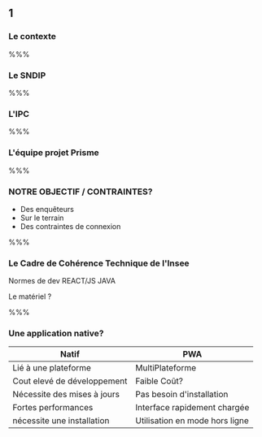 <!-- .slide: data-background-image="images/pwa.png" data-background-size="600px" class="chapter" -->

## 1

### Le contexte

%%%

### Le SNDIP

%%%

### L'IPC

%%%

### L'équipe projet Prisme

%%%

### NOTRE OBJECTIF / CONTRAINTES?

- Des enquêteurs
- Sur le terrain
- Des contraintes de connexion

%%%

### Le Cadre de Cohérence Technique de l'Insee

Normes de dev
REACT/JS
JAVA

Le matériel ?

%%%

### Une application native?

| Natif                       | PWA                            |
| --------------------------- | ------------------------------ |
| Lié à une plateforme        | MultiPlateforme                |
| Cout elevé de développement | Faible Coût?                   |
| Nécessite des mises à jours | Pas besoin d'installation      |
| Fortes performances         | Interface rapidement chargée   |
| nécessite une installation  | Utilisation en mode hors ligne |

